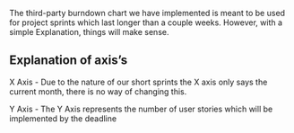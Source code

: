 The third-party burndown chart we have implemented is meant to be used for project sprints which last longer than a couple weeks.
However, with a simple Explanation, things will make sense. 

## Explanation of axis’s

X Axis - Due to the nature of our short sprints the X axis only says the current month, there is no way of changing this. 

Y Axis - The Y Axis represents the number of user stories which will be implemented by the deadline  